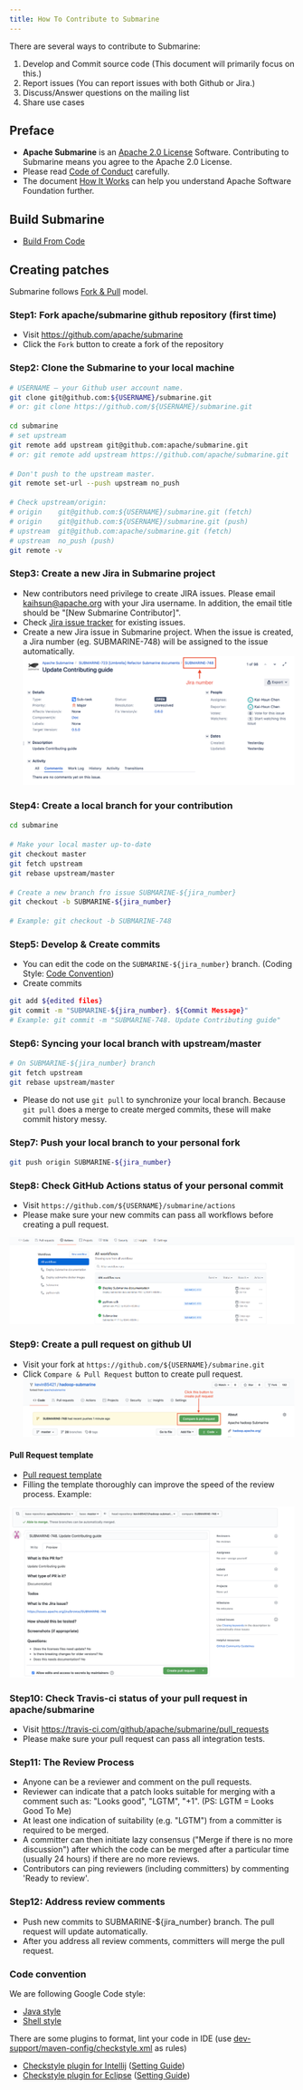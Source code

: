 ```yaml
---
title: How To Contribute to Submarine
---
```


<!--
Licensed under the Apache License, Version 2.0 (the "License");
you may not use this file except in compliance with the License.
You may obtain a copy of the License at

http://www.apache.org/licenses/LICENSE-2.0

Unless required by applicable law or agreed to in writing, software
distributed under the License is distributed on an "AS IS" BASIS,
WITHOUT WARRANTIES OR CONDITIONS OF ANY KIND, either express or implied.
See the License for the specific language governing permissions and
limitations under the License.
-->
There are several ways to contribute to Submarine:
1. Develop and Commit source code (This document will primarily focus on this.)
2. Report issues (You can report issues with both Github or Jira.)
3. Discuss/Answer questions on the mailing list
4. Share use cases

## Preface
* **Apache Submarine** is an [Apache 2.0 License](https://github.com/apache/submarine/blob/master/LICENSE) Software. Contributing to Submarine means you agree to the Apache 2.0 License. 
* Please read [Code of Conduct](http://www.apache.org/foundation/policies/conduct.html) carefully.
* The document [How It Works](http://www.apache.org/foundation/how-it-works.html) can help you understand Apache Software Foundation further.

## Build Submarine
* [Build From Code](https://github.com/apache/submarine/blob/master/website/docs/devDocs/BuildFromCode.md)

## Creating patches
Submarine follows [Fork & Pull](https://github.com/sevntu-checkstyle/sevntu.checkstyle/wiki/Development-workflow-with-Git:-Fork,-Branching,-Commits,-and-Pull-Request) model.

### Step1: Fork apache/submarine github repository (first time)
* Visit https://github.com/apache/submarine
* Click the `Fork` button to create a fork of the repository

### Step2: Clone the Submarine to your local machine 
```sh
# USERNAME – your Github user account name.
git clone git@github.com:${USERNAME}/submarine.git
# or: git clone https://github.com/${USERNAME}/submarine.git 
 
cd submarine
# set upstream 
git remote add upstream git@github.com:apache/submarine.git
# or: git remote add upstream https://github.com/apache/submarine.git

# Don't push to the upstream master.
git remote set-url --push upstream no_push

# Check upstream/origin:
# origin    git@github.com:${USERNAME}/submarine.git (fetch)
# origin    git@github.com:${USERNAME}/submarine.git (push)
# upstream  git@github.com:apache/submarine.git (fetch)
# upstream  no_push (push)
git remote -v
```

### Step3: Create a new Jira in Submarine project
* New contributors need privilege to create JIRA issues. Please email kaihsun@apache.org with your Jira username. In addition, the email title should be "[New Submarine Contributor]".
* Check [Jira issue tracker](https://issues.apache.org/jira/projects/SUBMARINE/issues/SUBMARINE-748?filter=allopenissues) for existing issues.
* Create a new Jira issue in Submarine project. When the issue is created, a Jira number (eg. SUBMARINE-748) will be assigned to the issue automatically. 
![jira_number_example](../assets/jira_number_example.png)


### Step4: Create a local branch for your contribution
```sh
cd submarine

# Make your local master up-to-date
git checkout master
git fetch upstream 
git rebase upstream/master

# Create a new branch fro issue SUBMARINE-${jira_number}
git checkout -b SUBMARINE-${jira_number}

# Example: git checkout -b SUBMARINE-748 
```

### Step5: Develop & Create commits
* You can edit the code on the `SUBMARINE-${jira_number}` branch. (Coding Style: [Code Convention](#code-convention))
* Create commits
```sh
git add ${edited files}
git commit -m "SUBMARINE-${jira_number}. ${Commit Message}"
# Example: git commit -m "SUBMARINE-748. Update Contributing guide" 
```

### Step6: Syncing your local branch with upstream/master 
```sh
# On SUBMARINE-${jira_number} branch
git fetch upstream
git rebase upstream/master
```

* Please do not use `git pull` to synchronize your local branch. Because `git pull` does a merge to create merged commits, these will make commit history messy.

### Step7: Push your local branch to your personal fork
```sh
git push origin SUBMARINE-${jira_number} 
```

### Step8: Check GitHub Actions status of your personal commit
* Visit `https://github.com/${USERNAME}/submarine/actions`
* Please make sure your new commits can pass all workflows before creating a pull request.

![check_ci_pass](../assets/check_ci_pass.png)

### Step9: Create a pull request on github UI
* Visit your fork at `https://github.com/${USERNAME}/submarine.git`
* Click `Compare & Pull Request` button to create pull request.
![compare_pull_request_button](../assets/compare_pull_request_button.png)

#### Pull Request template
* [Pull request template](https://github.com/apache/submarine/blob/bd7578cc28f8280f9170938d4469fcc965e24a89/.github/PULL_REQUEST_TEMPLATE)
* Filling the template thoroughly can improve the speed of the review process. Example: 

![pull_request_template_example](../assets/pull_request_template_example.png)

### Step10: Check Travis-ci status of your pull request in apache/submarine
* Visit https://travis-ci.com/github/apache/submarine/pull_requests
* Please make sure your pull request can pass all integration tests. 

### Step11: The Review Process
* Anyone can be a reviewer and comment on the pull requests.
* Reviewer can indicate that a patch looks suitable for merging with a comment such as: "Looks good", "LGTM", "+1". (PS: LGTM = Looks Good To Me)
* At least one indication of suitability (e.g. "LGTM") from a committer is required to be merged. 
* A committer can then initiate lazy consensus ("Merge if there is no more discussion") after which the code can be merged after a particular time (usually 24 hours) if there are no more reviews.
* Contributors can ping reviewers (including committers) by commenting 'Ready to review'.

### Step12: Address review comments 
* Push new commits to SUBMARINE-${jira_number} branch. The pull request will update automatically.
* After you address all review comments, committers will merge the pull request.


### Code convention
We are following Google Code style:

* [Java style](https://google.github.io/styleguide/javaguide.html)
* [Shell style](https://google.github.io/styleguide/shell.xml)

There are some plugins to format, lint your code in IDE (use [dev-support/maven-config/checkstyle.xml](hhttps://github.com/apache/submarine/blob/master/dev-support/maven-config/checkstyle.xml) as rules)

* [Checkstyle plugin for Intellij](https://plugins.jetbrains.com/plugin/1065) ([Setting Guide](http://stackoverflow.com/questions/26955766/intellij-idea-checkstyle))
* [Checkstyle plugin for Eclipse](http://eclipse-cs.sourceforge.net/#!/) ([Setting Guide](http://eclipse-cs.sourceforge.net/#!/project-setup))
